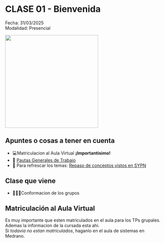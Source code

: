 # CLASE 01 - Bienvenida
Fecha: 31/03/2025  
Modalidad: Presencial



<img src="https://github.com/user-attachments/assets/cebd72ed-63b3-4416-9a2b-4925a69c5dee" width="300"/>



## Apuntes o cosas a tener en cuenta
- 💻Matriculacion al Aula Virtual __¡Importantisimo!__ 
- 📝 [Pautas Generales de Trabajo](https://aulasvirtuales.frba.utn.edu.ar/course/section.php?id=314905)
- 📖 Para refrescar los temas: [Repaso de conceptos vistos en SYPN](https://aulasvirtuales.frba.utn.edu.ar/course/section.php?id=314906)

## Clase que viene
- 🧑‍🤝‍🧑Conformacion de los grupos

## Matriculación al Aula Virtual
Es muy importante que esten matriculados en el aula para los TPs grupales. Ademas la informacion de la cursada esta ahi.  
Si *todavia no estan matriculados*, haganlo en el aula de sistemas en Medrano. 




